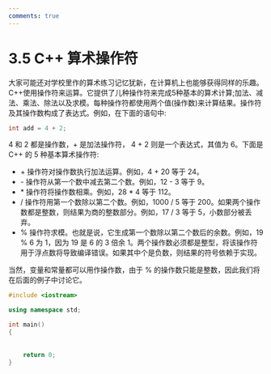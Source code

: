 ```yaml
---
comments: true
---
```


# 3.5 C++ 算术操作符

大家可能还对学校里作的算术练习记忆犹新，在计算机上也能够获得同样的乐趣。C++使用操作符来运算。它提供了儿种操作符来完成5种基本的算术计算;加法、减法、乘法、除法以及求模。每种操作符都使用两个值(操作数)来计算结果。操作符及其操作数构成了表达式。例如，在下面的语句中:

``` C++
int add = 4 + 2;
```

4 和 2 都是操作数，+ 是加法操作符， 4 + 2 则是一个表达式，其值为 6。下面是 C++ 的 5 种基本算术操作符:

- \+ 操作符对操作数执行加法运算。例如，4 + 20 等于 24。
- \- 操作符从第一个数中减去第二个数。例如，12 - 3 等于 9。
- \* 操作符将操作数相乘。例如，28 * 4 等于 112。
- / 操作符用第一个数除以第二个数。例如，1000 / 5 等于 200。如果两个操作数都是整数，则结果为商的整数部分。例如，17 / 3 等于 5，小数部分被丢弃。
- % 操作符求模。也就是说，它生成第一个数除以第二个数后的余数。例如，19 % 6 为 1，因为 19 是 6 的 3 倍余 1。两个操作数必须都是整型，将该操作符用于浮点数将导致编译错误。如果其中个是负数，则结果的符号依赖于实现。

当然，变量和常量都可以用作操作数，由于 % 的操作数只能是整数，因此我们将在后面的例子中讨论它。

``` C++ title="程序代码3-3"
#include <iostream>

using namespace std;

int main()
{
    
    
    return 0;
}
```

